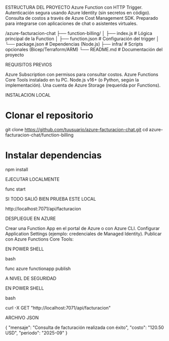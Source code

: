 ESTRUCTURA DEL PROYECTO 
Azure Function con HTTP Trigger.
Autenticación segura usando Azure Identity (sin secretos en código).
Consulta de costos a través de Azure Cost Management SDK.
Preparado para integrarse con aplicaciones de chat o asistentes virtuales.

/azure-facturacion-chat
  ├── function-billing/
  │     ├── index.js          # Lógica principal de la Function
  │     ├── function.json     # Configuración del trigger
  │     └── package.json      # Dependencias (Node.js)
  ├── infra/                  # Scripts opcionales (Bicep/Terraform/ARM)
  └── README.md               # Documentación del proyecto

REQUISITOS PREVIOS

Azure Subscription con permisos para consultar costos.
Azure Functions Core Tools instalado en tu PC.
Node.js v16+ (o Python, según la implementación).
Una cuenta de Azure Storage (requerida por Functions).

INSTALACION LOCAL

# Clonar el repositorio

git clone https://github.com/tuusuario/azure-facturacion-chat.git
cd azure-facturacion-chat/function-billing

# Instalar dependencias

npm install

EJECUTAR LOCALMENTE

func start

SI TODO SALIÓ BIEN PRUEBA ESTE LOCAL

http://localhost:7071/api/facturacion

DESPLIEGUE EN AZURE

Crear una Function App en el portal de Azure o con Azure CLI.
Configurar Application Settings (ejemplo: credenciales de Managed Identity).
Publicar con Azure Functions Core Tools:

EN POWER SHELL

bash

func azure functionapp publish <NOMBRE-DE-TU-FUNCTION-APP>

A NIVEL DE SEGURIDAD

EN POWER SHELL

bash

curl -X GET "http://localhost:7071/api/facturacion"




ARCHIVO JSON 




{
  "mensaje": "Consulta de facturación realizada con éxito",
  "costo": "120.50 USD",
  "periodo": "2025-09"
}







